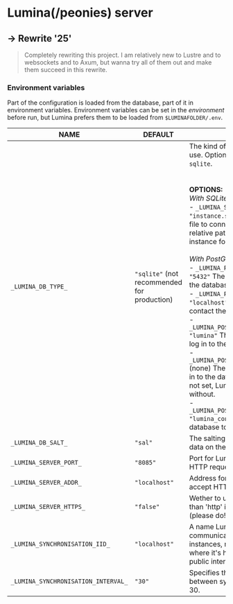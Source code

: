 # Lumina(/peonies) server

## -> Rewrite '25'

> Completely rewriting this project. I am relatively new
> to Lustre and to websockets and to Axum, but wanna try
> all of them out and make them succeed in this rewrite.


### Environment variables

Part of the configuration is loaded from the database, part of it in environment variables.
Environment variables can be set in the _environment_ before run, but Lumina prefers them to be loaded from `$LUMINAFOLDER/.env`.

| NAME                                | DEFAULT                                     | FOR                                                          |
| ----------------------------------- | ------------------------------------------- | ------------------------------------------------------------ |
| `_LUMINA_DB_TYPE_`                  | `"sqlite"` (not recommended for production) | The kind of database to use. Options are `postgres` or `sqlite`.<br /><br /><br />**OPTIONS:**<br />_With SQLite:_<br />- `_LUMINA_SQLITE_FILE_`    `"instance.sqlite"`    SQLite file to connect to. Always a relative path from the instance folder.<br /><br />_With PostGres DB:_<br />- `_LUMINA_POSTGRES_PORT_`  `"5432"`  The port to contact the database on. <br>- `_LUMINA_POSTGRES_HOST_`    `"localhost"`    The address to contact the database on.<br>- `_LUMINA_POSTGRES_USERNAME_`    `"lumina"`    The username to log in to the database with.<br>- `_LUMINA_POSTGRES_PASSWORD_`    (none)    The password to log in to the database with. If not set, Lumina will try without.<br>- `_LUMINA_POSTGRES_DATABASE_` `"lumina_config"` The database to use. <br> |
| `_LUMINA_DB_SALT_`                  | `"sal"`                                     | The salting to use for some data on the database.            |
| `_LUMINA_SERVER_PORT_`              | `"8085"`                                    | Port for Lumina to accept HTTP requests on.                  |
| `_LUMINA_SERVER_ADDR_`              | `"localhost"`                               | Address for Lumina to accept HTTP requests on.               |
| `_LUMINA_SERVER_HTTPS_`             | `"false"`                                   | Wether to use 'https' rather than 'http' in links, etc. (please do!) |
| `_LUMINA_SYNCHRONISATION_IID_`      | `"localhost"`                               | A name Lumina uses when communicating with other instances, must be equal to where it's http is facing the public internet |
| `_LUMINA_SYNCHRONISATION_INTERVAL_` | `"30"`                                      | Specifies the interval between syncs. Minimum is 30.         |
